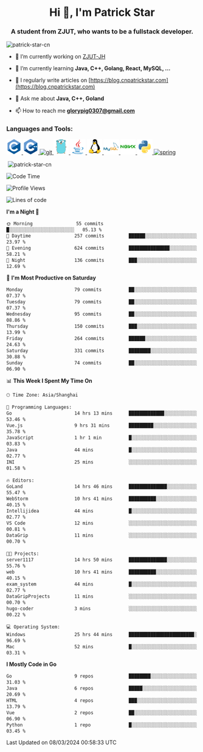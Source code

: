 <h1 align="center">Hi 👋, I'm Patrick Star</h1>
<h3 align="center">A student from ZJUT, who wants to be a fullstack developer.</h3>

<p align="left"> <img src="https://komarev.com/ghpvc/?username=patrick-star-cn&label=Profile%20views&color=0e75b6&style=flat" alt="patrick-star-cn" /> </p>

- 🔭 I’m currently working on [ZJUT-JH](https://github.com/zjutjh)

- 🌱 I’m currently learning **Java, C++, Golang, React, MySQL, ...**

- 📝 I regularly write articles on [https://blog.cnpatrickstar.com](https://blog.cnpatrickstar.com)

- 💬 Ask me about **Java, C++, Goland**

- 📫 How to reach me **glorypig0307@gmail.com**


<h3 align="left">Languages and Tools:</h3>
<p align="left"> 
  <a href="https://www.cprogramming.com/" target="_blank" rel="noreferrer"> 
    <img src="https://raw.githubusercontent.com/devicons/devicon/master/icons/c/c-original.svg" alt="c" width="40" height="40"/> 
  </a> 
  <a href="https://www.w3schools.com/cpp/" target="_blank" rel="noreferrer"> 
    <img src="https://raw.githubusercontent.com/devicons/devicon/master/icons/cplusplus/cplusplus-original.svg" alt="cplusplus" width="40" height="40"/> 
  </a> 
  <a href="https://git-scm.com/" target="_blank" rel="noreferrer"> 
    <img src="https://www.vectorlogo.zone/logos/git-scm/git-scm-icon.svg" alt="git" width="40" height="40"/> 
  </a> 
  <a href="https://golang.org" target="_blank" rel="noreferrer"> 
    <img src="https://raw.githubusercontent.com/devicons/devicon/master/icons/go/go-original.svg" alt="go" width="40" height="40"/> 
  </a> 
  <a href="https://www.java.com" target="_blank" rel="noreferrer"> 
    <img src="https://raw.githubusercontent.com/devicons/devicon/master/icons/java/java-original.svg" alt="java" width="40" height="40"/> 
  </a> 
  <a href="https://www.linux.org/" target="_blank" rel="noreferrer"> 
    <img src="https://raw.githubusercontent.com/devicons/devicon/master/icons/linux/linux-original.svg" alt="linux" width="40" height="40"/> 
  </a> 
  <a href="https://www.mysql.com/" target="_blank" rel="noreferrer"> 
    <img src="https://raw.githubusercontent.com/devicons/devicon/master/icons/mysql/mysql-original-wordmark.svg" alt="mysql" width="40" height="40"/> 
  </a> 
  <a href="https://www.nginx.com" target="_blank" rel="noreferrer"> 
    <img src="https://raw.githubusercontent.com/devicons/devicon/master/icons/nginx/nginx-original.svg" alt="nginx" width="40" height="40"/> 
  </a> 
  <a href="https://www.python.org" target="_blank" rel="noreferrer"> 
    <img src="https://raw.githubusercontent.com/devicons/devicon/master/icons/python/python-original.svg" alt="python" width="40" height="40"/> 
  </a> 
  <a href="https://spring.io/" target="_blank" rel="noreferrer"> 
    <img src="https://www.vectorlogo.zone/logos/springio/springio-icon.svg" alt="spring" width="40" height="40"/> 
  </a>
</p>

<p>&nbsp;<img align="center" src="https://github-readme-stats.vercel.app/api?username=patrick-star-cn&show_icons=true&locale=en" alt="patrick-star-cn" /></p>

<!--START_SECTION:waka-->
![Code Time](http://img.shields.io/badge/Code%20Time-577%20hrs%2053%20mins-blue)

![Profile Views](http://img.shields.io/badge/Profile%20Views-5-blue)

![Lines of code](https://img.shields.io/badge/From%20Hello%20World%20I%27ve%20Written-5.2%20million%20lines%20of%20code-blue)

**I'm a Night 🦉** 

```text
🌞 Morning                55 commits          █░░░░░░░░░░░░░░░░░░░░░░░░   05.13 % 
🌆 Daytime                257 commits         ██████░░░░░░░░░░░░░░░░░░░   23.97 % 
🌃 Evening                624 commits         ███████████████░░░░░░░░░░   58.21 % 
🌙 Night                  136 commits         ███░░░░░░░░░░░░░░░░░░░░░░   12.69 % 
```
📅 **I'm Most Productive on Saturday** 

```text
Monday                   79 commits          ██░░░░░░░░░░░░░░░░░░░░░░░   07.37 % 
Tuesday                  79 commits          ██░░░░░░░░░░░░░░░░░░░░░░░   07.37 % 
Wednesday                95 commits          ██░░░░░░░░░░░░░░░░░░░░░░░   08.86 % 
Thursday                 150 commits         ███░░░░░░░░░░░░░░░░░░░░░░   13.99 % 
Friday                   264 commits         ██████░░░░░░░░░░░░░░░░░░░   24.63 % 
Saturday                 331 commits         ████████░░░░░░░░░░░░░░░░░   30.88 % 
Sunday                   74 commits          ██░░░░░░░░░░░░░░░░░░░░░░░   06.90 % 
```


📊 **This Week I Spent My Time On** 

```text
🕑︎ Time Zone: Asia/Shanghai

💬 Programming Languages: 
Go                       14 hrs 13 mins      █████████████░░░░░░░░░░░░   53.46 % 
Vue.js                   9 hrs 31 mins       █████████░░░░░░░░░░░░░░░░   35.78 % 
JavaScript               1 hr 1 min          █░░░░░░░░░░░░░░░░░░░░░░░░   03.83 % 
Java                     44 mins             █░░░░░░░░░░░░░░░░░░░░░░░░   02.77 % 
INI                      25 mins             ░░░░░░░░░░░░░░░░░░░░░░░░░   01.58 % 

🔥 Editors: 
GoLand                   14 hrs 46 mins      ██████████████░░░░░░░░░░░   55.47 % 
WebStorm                 10 hrs 41 mins      ██████████░░░░░░░░░░░░░░░   40.15 % 
Intellijidea             44 mins             █░░░░░░░░░░░░░░░░░░░░░░░░   02.77 % 
VS Code                  12 mins             ░░░░░░░░░░░░░░░░░░░░░░░░░   00.81 % 
DataGrip                 11 mins             ░░░░░░░░░░░░░░░░░░░░░░░░░   00.70 % 

🐱‍💻 Projects: 
server1117               14 hrs 50 mins      ██████████████░░░░░░░░░░░   55.76 % 
web                      10 hrs 41 mins      ██████████░░░░░░░░░░░░░░░   40.15 % 
exam_system              44 mins             █░░░░░░░░░░░░░░░░░░░░░░░░   02.77 % 
DataGripProjects         11 mins             ░░░░░░░░░░░░░░░░░░░░░░░░░   00.70 % 
hugo-coder               3 mins              ░░░░░░░░░░░░░░░░░░░░░░░░░   00.22 % 

💻 Operating System: 
Windows                  25 hrs 44 mins      ████████████████████████░   96.69 % 
Mac                      52 mins             █░░░░░░░░░░░░░░░░░░░░░░░░   03.31 % 
```

**I Mostly Code in Go** 

```text
Go                       9 repos             ████████░░░░░░░░░░░░░░░░░   31.03 % 
Java                     6 repos             █████░░░░░░░░░░░░░░░░░░░░   20.69 % 
HTML                     4 repos             ███░░░░░░░░░░░░░░░░░░░░░░   13.79 % 
Vue                      2 repos             ██░░░░░░░░░░░░░░░░░░░░░░░   06.90 % 
Python                   1 repo              █░░░░░░░░░░░░░░░░░░░░░░░░   03.45 % 
```




 Last Updated on 08/03/2024 00:58:33 UTC
<!--END_SECTION:waka-->